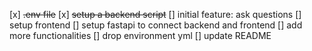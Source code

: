 [x] ~~.env file~~
[x] ~~setup a backend script~~
[] initial feature: ask questions
[] setup frontend
[] setup fastapi to connect backend and frontend
[] add more functionalities
[] drop environment yml
[] update README